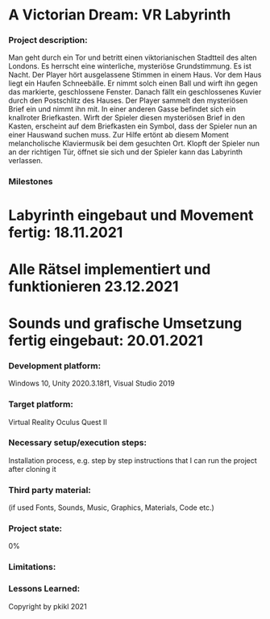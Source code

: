 # A Victorian Dream: VR Labyrinth

### Project description: 
Man geht durch ein Tor und betritt einen viktorianischen Stadtteil des alten Londons.
Es herrscht eine winterliche, mysteriöse Grundstimmung. Es ist Nacht.
Der Player hört ausgelassene Stimmen in einem Haus. Vor dem Haus liegt ein
Haufen Schneebälle. Er nimmt solch einen Ball und wirft ihn gegen das markierte,
geschlossene Fenster. Danach fällt ein geschlossenes Kuvier durch den Postschlitz
des Hauses. Der Player sammelt den mysteriösen Brief ein und nimmt ihn mit.
In einer anderen Gasse befindet sich ein knallroter Briefkasten. Wirft der Spieler
diesen mysteriösen Brief in den Kasten, erscheint auf dem Briefkasten ein Symbol,
dass der Spieler nun an einer Hauswand suchen muss. Zur Hilfe ertönt ab diesem
Moment melancholische Klaviermusik bei dem gesuchten Ort. Klopft der Spieler
nun an der richtigen Tür, öffnet sie sich und der Spieler kann das Labyrinth verlassen.

### Milestones
# Labyrinth eingebaut und Movement fertig: 18.11.2021
# Alle Rätsel implementiert und funktionieren 23.12.2021
# Sounds und grafische Umsetzung fertig eingebaut: 20.01.2021

### Development platform: 
Windows 10, Unity 2020.3.18f1, Visual Studio 2019

### Target platform: 
Virtual Reality Oculus Quest II

### Necessary setup/execution steps: 
Installation process, e.g. step by step instructions that I can run the project after cloning it

### Third party material: 
(if used Fonts, Sounds, Music, Graphics, Materials, Code etc.)

### Project state: 
0%

### Limitations: 

### Lessons Learned: 

Copyright by pkikl 2021
